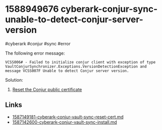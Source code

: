 # 1588949676 cyberark-conjur-sync-unable-to-detect-conjur-server-version
#cyberark #conjur #sync #error

The following error message:
```
VCSS006# - Failed to initialize conjur client with exception of type VaultConjurSynchronizer.Exceptions.VersionDetectionException and message VCSS007F Unable to detect Conjur server version.
```

Solution:
1. [Reset the Conjur public certificate](1587149181-cyberark-conjur-vault-sync-reset-cert.md) 


## Links
- [1587149181-cyberark-conjur-vault-sync-reset-cert.md](1587149181-cyberark-conjur-vault-sync-reset-cert.md)
- [1587142600-cyberark-conjur-vault-sync-install.md](1587142600-cyberark-conjur-vault-sync-install.md)
